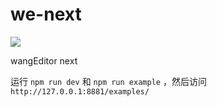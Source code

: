 # we-next

![](https://github.com/wangeditor-team/we-next/workflows/dev-master-CI/badge.svg)

wangEditor next

运行 `npm run dev` 和 `npm run example` ，然后访问 `http://127.0.0.1:8881/examples/`
